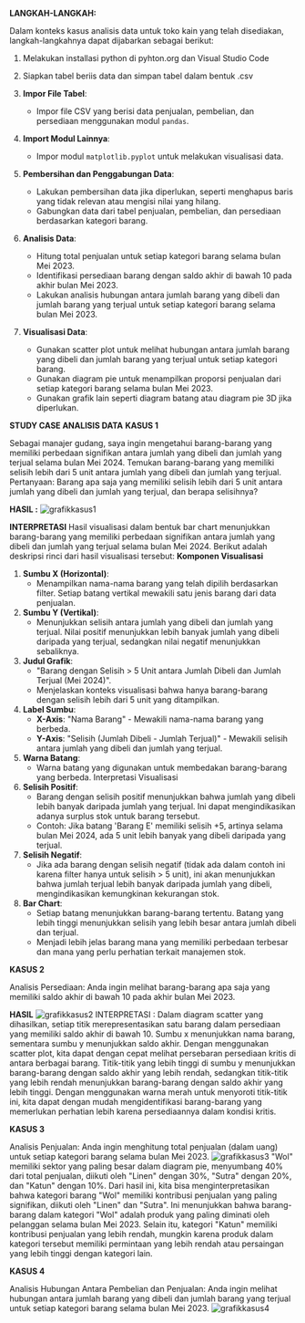**LANGKAH-LANGKAH:**

Dalam konteks kasus analisis data untuk toko kain yang telah disediakan, langkah-langkahnya dapat dijabarkan sebagai berikut:
1. Melakukan installasi python di pyhton.org dan Visual Studio Code
2. Siapkan tabel beriis data dan simpan tabel dalam bentuk .csv
3. **Impor File Tabel**:
   - Impor file CSV yang berisi data penjualan, pembelian, dan persediaan menggunakan modul `pandas`.

4. **Import Modul Lainnya**:
   - Impor modul `matplotlib.pyplot` untuk melakukan visualisasi data.

5. **Pembersihan dan Penggabungan Data**:
   - Lakukan pembersihan data jika diperlukan, seperti menghapus baris yang tidak relevan atau mengisi nilai yang hilang.
   - Gabungkan data dari tabel penjualan, pembelian, dan persediaan berdasarkan kategori barang.
6. **Analisis Data**:
   - Hitung total penjualan untuk setiap kategori barang selama bulan Mei 2023.
   - Identifikasi persediaan barang dengan saldo akhir di bawah 10 pada akhir bulan Mei 2023.
   - Lakukan analisis hubungan antara jumlah barang yang dibeli dan jumlah barang yang terjual untuk setiap kategori barang selama bulan Mei 2023.
7. **Visualisasi Data**:
   - Gunakan scatter plot untuk melihat hubungan antara jumlah barang yang dibeli dan jumlah barang yang terjual untuk setiap kategori barang.
   - Gunakan diagram pie untuk menampilkan proporsi penjualan dari setiap kategori barang selama bulan Mei 2023.
   - Gunakan grafik lain seperti diagram batang atau diagram pie 3D jika diperlukan.





**STUDY CASE ANALISIS DATA**
**KASUS 1**

Sebagai manajer gudang, saya ingin mengetahui barang-barang yang memiliki perbedaan signifikan antara jumlah yang dibeli dan jumlah yang terjual selama bulan Mei 2024. 
Temukan barang-barang yang memiliki selisih lebih dari 5 unit antara jumlah yang dibeli dan jumlah yang terjual.
Pertanyaan: Barang apa saja yang memiliki selisih lebih dari 5 unit antara jumlah yang dibeli dan jumlah yang terjual, dan berapa selisihnya?

**HASIL :**
![grafikkasus1](https://github.com/RizhaTriLestari/AnalisisDataTokoKain/assets/167195750/1b4a219a-2984-457b-950b-a26dbd9b285f)

**INTERPRETASI**
Hasil visualisasi dalam bentuk bar chart menunjukkan barang-barang yang memiliki perbedaan signifikan antara jumlah yang dibeli dan jumlah yang terjual selama bulan Mei 2024. Berikut adalah deskripsi rinci dari hasil visualisasi tersebut:
**Komponen Visualisasi**
1. **Sumbu X (Horizontal)**:
   - Menampilkan nama-nama barang yang telah dipilih berdasarkan filter. Setiap batang vertikal mewakili satu jenis barang dari data penjualan.
2. **Sumbu Y (Vertikal)**:
   - Menunjukkan selisih antara jumlah yang dibeli dan jumlah yang terjual. Nilai positif menunjukkan lebih banyak jumlah yang dibeli daripada yang terjual, sedangkan nilai negatif menunjukkan sebaliknya.
3. **Judul Grafik**:
   - "Barang dengan Selisih > 5 Unit antara Jumlah Dibeli dan Jumlah Terjual (Mei 2024)".
   - Menjelaskan konteks visualisasi bahwa hanya barang-barang dengan selisih lebih dari 5 unit yang ditampilkan.
4. **Label Sumbu**:
   - **X-Axis**: "Nama Barang" - Mewakili nama-nama barang yang berbeda.
   - **Y-Axis**: "Selisih (Jumlah Dibeli - Jumlah Terjual)" - Mewakili selisih antara jumlah yang dibeli dan jumlah yang terjual.
5. **Warna Batang**:
   - Warna batang yang digunakan untuk membedakan barang-barang yang berbeda.
Interpretasi Visualisasi
1. **Selisih Positif**:
   - Barang dengan selisih positif menunjukkan bahwa jumlah yang dibeli lebih banyak daripada jumlah yang terjual. Ini dapat mengindikasikan adanya surplus stok untuk barang tersebut.
   - Contoh: Jika batang 'Barang E' memiliki selisih +5, artinya selama bulan Mei 2024, ada 5 unit lebih banyak yang dibeli daripada yang terjual.
2. **Selisih Negatif**:
   - Jika ada barang dengan selisih negatif (tidak ada dalam contoh ini karena filter hanya untuk selisih > 5 unit), ini akan menunjukkan bahwa jumlah terjual lebih banyak daripada jumlah yang dibeli, mengindikasikan kemungkinan kekurangan stok.
3. **Bar Chart**:
   - Setiap batang menunjukkan barang-barang tertentu. Batang yang lebih tinggi menunjukkan selisih yang lebih besar antara jumlah dibeli dan terjual.
   - Menjadi lebih jelas barang mana yang memiliki perbedaan terbesar dan mana yang perlu perhatian terkait manajemen stok.

**KASUS 2**

Analisis Persediaan: Anda ingin melihat barang-barang apa saja yang memiliki saldo akhir di bawah 10 pada akhir bulan Mei 2023. 

**HASIL**
![grafikkasus2](https://github.com/RizhaTriLestari/AnalisisDataTokoKain/assets/167195750/b63fd0c1-c824-40b8-824b-041532beb10d)
INTERPRETASI :
Dalam diagram scatter yang dihasilkan, setiap titik merepresentasikan satu barang dalam persediaan yang memiliki saldo akhir di bawah 10. Sumbu x menunjukkan nama barang, sementara sumbu y menunjukkan saldo akhir.
Dengan menggunakan scatter plot, kita dapat dengan cepat melihat persebaran persediaan kritis di antara berbagai barang. Titik-titik yang lebih tinggi di sumbu y menunjukkan barang-barang dengan saldo akhir yang lebih rendah, sedangkan titik-titik yang lebih rendah menunjukkan barang-barang dengan saldo akhir yang lebih tinggi. 
Dengan menggunakan warna merah untuk menyoroti titik-titik ini, kita dapat dengan mudah mengidentifikasi barang-barang yang memerlukan perhatian lebih karena persediaannya dalam kondisi kritis.

**KASUS 3**

Analisis Penjualan: Anda ingin menghitung total penjualan (dalam uang) untuk setiap kategori barang selama bulan Mei 2023. 
![grafikkasus3](https://github.com/RizhaTriLestari/AnalisisDataTokoKain/assets/167195750/38a60f02-8561-400c-a45e-160f2136698e)
"Wol" memiliki sektor yang paling besar dalam diagram pie, menyumbang 40% dari total penjualan, diikuti oleh "Linen" dengan 30%, "Sutra" dengan 20%, dan "Katun" dengan 10%.
Dari hasil ini, kita bisa menginterpretasikan bahwa kategori barang "Wol" memiliki kontribusi penjualan yang paling signifikan, diikuti oleh "Linen" dan "Sutra". Ini menunjukkan bahwa barang-barang dalam kategori "Wol" adalah produk yang paling diminati oleh pelanggan selama bulan Mei 2023. Selain itu, kategori "Katun" memiliki kontribusi penjualan yang lebih rendah, mungkin karena produk dalam kategori tersebut memiliki permintaan yang lebih rendah atau persaingan yang lebih tinggi dengan kategori lain.

**KASUS 4**

Analisis Hubungan Antara Pembelian dan Penjualan: Anda ingin melihat hubungan antara jumlah barang yang dibeli dan jumlah barang yang terjual untuk setiap kategori barang selama bulan Mei 2023. 
![grafikkasus4](https://github.com/RizhaTriLestari/AnalisisDataTokoKain/assets/167195750/f1987440-9ee5-4c9c-9972-7111089f965b)
